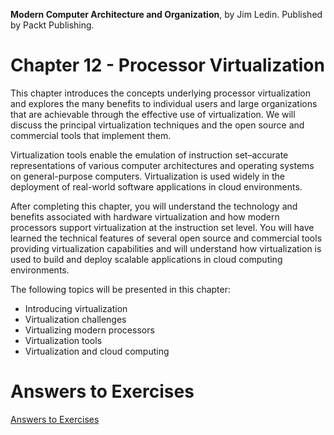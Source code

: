 __Modern Computer Architecture and Organization__, by Jim Ledin. Published by Packt Publishing.
# Chapter 12 - Processor Virtualization

This chapter introduces the concepts underlying processor virtualization and explores the
many benefits to individual users and large organizations that are achievable through the
effective use of virtualization. We will discuss the principal virtualization techniques and the open
source and commercial tools that implement them.

Virtualization tools enable the emulation of instruction set–accurate representations of
various computer architectures and operating systems on general-purpose computers.
Virtualization is used widely in the deployment of real-world software applications in
cloud environments.

After completing this chapter, you will understand the technology and benefits associated
with hardware virtualization and how modern processors support virtualization at
the instruction set level. You will have learned the technical features of several open
source and commercial tools providing virtualization capabilities and will understand
how virtualization is used to build and deploy scalable applications in cloud computing
environments.

The following topics will be presented in this chapter:
* Introducing virtualization
* Virtualization challenges
* Virtualizing modern processors
* Virtualization tools
* Virtualization and cloud computing

# Answers to Exercises
[Answers to Exercises](Answers%20to%20Exercises/README.md)